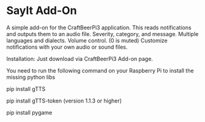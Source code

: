 # SayIt Add-On
A simple add-on for the CraftBeerPi3 application. This reads notifications and outputs them to an audio file. Severity, category, and message.
Multiple languages and dialects.
Volume control. (0 is muted)
Customize notifications with your own audio or sound files.

Installation:
Just download via CraftBeerPi3 Add-on page.

You need to run the following command on your Raspberry Pi to install the missing python libs

pip install gTTS

pip install gTTS-token (version 1.1.3 or higher)

pip install pygame


